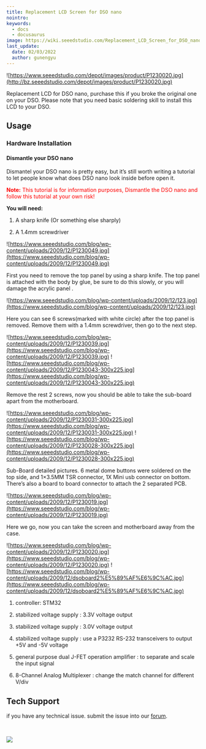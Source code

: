 ```yaml
---
title: Replacement LCD Screen for DSO nano
nointro:
keywords:
  - docs
  - docusaurus
image: https://wiki.seeedstudio.com/Replacement_LCD_Screen_for_DSO_nano/
last_update:
  date: 02/03/2022
  author: gunengyu
---
```

![https://www.seeedstudio.com/depot/images/product/P1230020.jpg](http://bz.seeedstudio.com/depot/images/product/P1230020.jpg)

Replacement LCD for DSO nano, purchase this if you broke the original one on your DSO. Please note that you need basic soldering skill to install this LCD to your DSO.

## Usage

### Hardware Installation

#### Dismantle your DSO nano

Dismantel your DSO nano is pretty easy, but it’s still worth writing a tutorial to let people know what does DSO nano look inside before open it.

<font color="red">
<strong>Note:</strong>
This tutorial is for information purposes,  Dismantle the DSO nano and follow this tutorial at your own risk!
</font>

**You will need:**

1. A sharp knife (Or something else sharply)

2. A 1.4mm screwdriver

![https://www.seeedstudio.com/blog/wp-content/uploads/2009/12/P1230049.jpg](https://www.seeedstudio.com/blog/wp-content/uploads/2009/12/P1230049.jpg)

First you need to remove the top panel by using a sharp knife. The top panel is attached with the body by glue, be sure to do this slowly, or you will damage the acrylic panel .

![https://www.seeedstudio.com/blog/wp-content/uploads/2009/12/123.jpg](https://www.seeedstudio.com/blog/wp-content/uploads/2009/12/123.jpg)

Here you can see 6 screws(marked with white circle) after the top panel is removed. Remove them with a 1.4mm screwdriver, then go to the next step.

![https://www.seeedstudio.com/blog/wp-content/uploads/2009/12/P1230039.jpg](https://www.seeedstudio.com/blog/wp-content/uploads/2009/12/P1230039.jpg)
![https://www.seeedstudio.com/blog/wp-content/uploads/2009/12/P1230043-300x225.jpg](https://www.seeedstudio.com/blog/wp-content/uploads/2009/12/P1230043-300x225.jpg)

Remove the rest 2 screws, now you should be able to take the sub-board apart from the motherboard.

![https://www.seeedstudio.com/blog/wp-content/uploads/2009/12/P1230031-300x225.jpg](https://www.seeedstudio.com/blog/wp-content/uploads/2009/12/P1230031-300x225.jpg)
![https://www.seeedstudio.com/blog/wp-content/uploads/2009/12/P1230028-300x225.jpg](https://www.seeedstudio.com/blog/wp-content/uploads/2009/12/P1230028-300x225.jpg)

Sub-Board detailed pictures. 6 metal dome buttons were soldered on the top side, and 1×3.5MM TSR connector, 1X Mini usb connector on bottom.  There’s also a board to board connector to attach the 2 separated PCB.

![https://www.seeedstudio.com/blog/wp-content/uploads/2009/12/P1230019.jpg](https://www.seeedstudio.com/blog/wp-content/uploads/2009/12/P1230019.jpg)

Here we go, now you can take the screen and motherboard away from the case.

![https://www.seeedstudio.com/blog/wp-content/uploads/2009/12/P1230020.jpg](https://www.seeedstudio.com/blog/wp-content/uploads/2009/12/P1230020.jpg)
![https://www.seeedstudio.com/blog/wp-content/uploads/2009/12/dsoboard2%E5%89%AF%E6%9C%AC.jpg](https://www.seeedstudio.com/blog/wp-content/uploads/2009/12/dsoboard2%E5%89%AF%E6%9C%AC.jpg)

1. controller: STM32

2. stabilized voltage supply : 3.3V voltage output

3. stabilized voltage supply : 3.0V voltage output

4. stabilized voltage supply : use a P3232 RS-232 transceivers to output +5V and -5V voltage

5. general purpose dual J-FET operation amplifier : to separate and scale the input signal

6. 8-Channel Analog Multiplexer : change the match channel for different V/div

## Tech Support

 if you have any technical issue.  submit the issue into our [forum](http://forum.seeedstudio.com/).
<div>
  <br /><p style={{textAlign: 'center'}}><a href="https://www.seeedstudio.com/act-4.html?utm_source=wiki&utm_medium=wikibanner&utm_campaign=newproducts" target="_blank"><img src="https://files.seeedstudio.com/wiki/Wiki_Banner/new_product.jpg" /></a></p>
</div>
